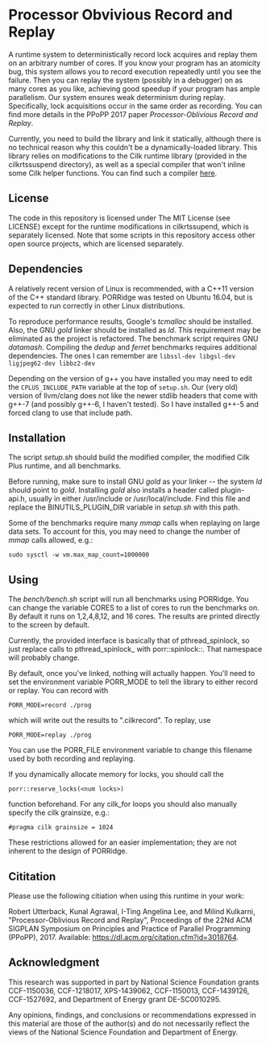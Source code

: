 # Processor Obvivious Record and Replay

A runtime system to deterministically record lock acquires and replay
them on an arbitrary number of cores. If you know your program has an
atomicity bug, this system allows you to record execution repeatedly
until you see the failure. Then you can replay the system (possibly in
a debugger) on as many cores as you like, achieving good speedup if
your program has ample parallelism. Our system ensures weak
determinism during replay. Specifically, lock acquisitions occur in
the same order as recording. You can find more details in the PPoPP
2017 paper *Processor-Oblivious Record and Replay*.

Currently, you need to build the library and link it statically,
although there is no technical reason why this couldn't be a
dynamically-loaded library. This library relies on modifications to
the Cilk runtime library (provided in the cilkrtssuspend directory),
as well as a special compiler that won't inline some Cilk helper
functions. You can find such a compiler
[here](https://gitlab.com/wustl-pctg-pub/llvm-cilk).

## License

The code in this repository is licensed under The MIT License (see
LICENSE) except for the runtime modifications in cilkrtssupend, which
is separately licensed. Note that some scripts in this repository
access other open source projects, which are licensed separately.

## Dependencies

A relatively recent version of Linux is recommended, with a C++11
version of the C++ standard library. PORRidge was tested on Ubuntu
16.04, but is expected to run correctly in other Linux distributions.

To reproduce performance results, Google's _tcmalloc_ should be
installed. Also, the GNU _gold_ linker should be installed as
_ld_. This requirement may be eliminated as the project is
refactored. The benchmark script requires GNU _datamash_. Compiling
the _dedup_ and _ferret_ benchmarks requires additional
dependencies. The ones I can remember are `libssl-dev libgsl-dev
ligjpeg62-dev libbz2-dev`

Depending on the version of g++ you have installed you may need to
edit the `CPLUS_INCLUDE_PATH` variable at the top of `setup.sh`. Our
(very old) version of llvm/clang does not like the newer stdlib
headers that come with g++-7 (and possibly g++-6, I haven't
tested). So I have installed g++-5 and forced clang to use that
include path.

## Installation

The script _setup.sh_ should build the modified compiler, the modified
Cilk Plus runtime, and all benchmarks.

Before running, make sure to install GNU _gold_ as your linker -- the
system _ld_ should point to _gold_. Installing _gold_ also installs a
header called plugin-api.h, usually in either /usr/include or
/usr/local/include. Find this file and replace the BINUTILS_PLUGIN_DIR
variable in _setup.sh_ with this path.

Some of the benchmarks require many _mmap_ calls when replaying on large data sets. To account for this, you may need to change the number of _mmap_ calls allowed, e.g.:

	sudo sysctl -w vm.max_map_count=1000000

## Using

The _bench/bench.sh_ script will run all benchmarks using
PORRidge. You can change the variable CORES to a list of cores to run
the benchmarks on. By default it runs on 1,2,4,8,12, and 16 cores. The
results are printed directly to the screen by default.

Currently, the provided interface is basically that of
pthread\_spinlock, so just replace calls to pthread\_spinlock\_<func>
with porr::spinlock::<func>. That namespace will probably change.

By default, once you've linked, nothing will actually happen. You'll
need to set the environment variable PORR_MODE to tell the library
to either record or replay. You can record with

    PORR_MODE=record ./prog

which will write out the results to ".cilkrecord". To replay, use

	PORR_MODE=replay ./prog
    
You can use the PORR_FILE environment variable to change this
filename used by both recording and replaying.

If you dynamically allocate memory for locks, you should call the

	porr::reserve_locks(<num locks>)
	
function beforehand. For any cilk_for loops you should also manually specify the cilk grainsize, e.g.:

	#pragma cilk grainsize = 1024
	
These restrictions allowed for an easier implementation; they are not
inherent to the design of PORRidge.

## Cititation
Please use the following citiation when using this runtime in your work:

Robert Utterback, Kunal Agrawal, I-Ting Angelina Lee, and Milind Kulkarni, "Processor-Oblivious Record and Replay", 
Proceedings of the 22Nd ACM SIGPLAN Symposium on Principles and Practice of Parallel Programming (PPoPP), 2017.
Available: https://dl.acm.org/citation.cfm?id=3018764.

## Acknowledgment
This research was supported in part by National Science Foundation grants CCF-1150036, CCF-1218017, XPS-1439062, CCF-1150013,
CCF-1439126, CCF-1527692, and Department of Energy grant DE-SC0010295.

Any opinions, findings, and conclusions or recommendations expressed in this material are those of the author(s) 
and do not necessarily reflect the views of the National Science Foundation and Department of Energy.
